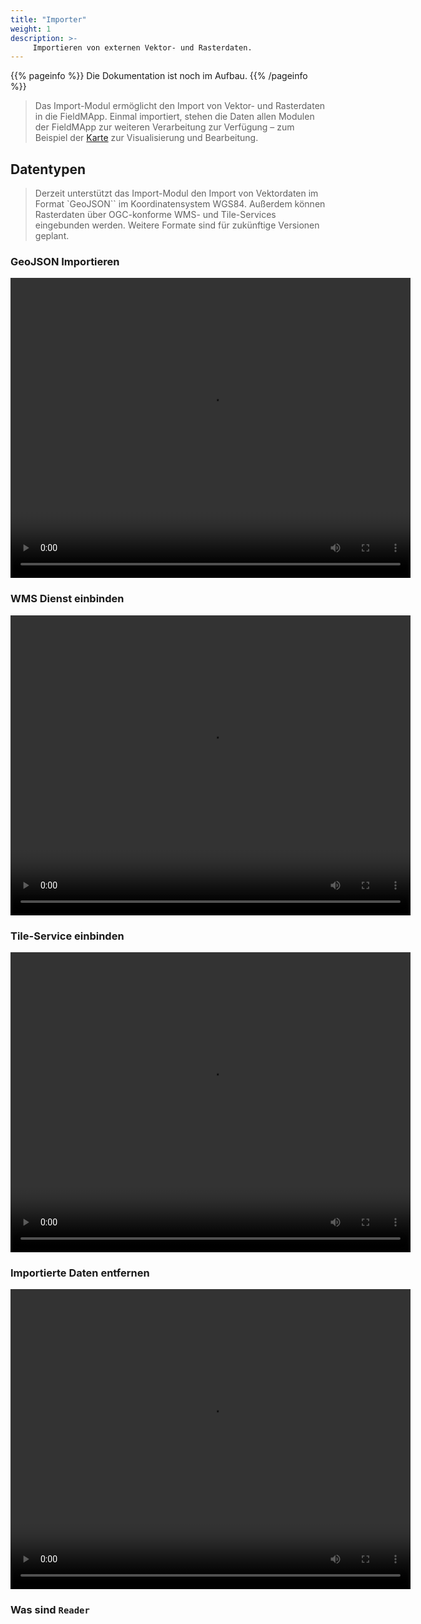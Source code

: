 ```yaml
---
title: "Importer"
weight: 1
description: >-
     Importieren von externen Vektor- und Rasterdaten.
---
```


{{% pageinfo %}}
Die Dokumentation ist noch im Aufbau.
{{% /pageinfo %}}


> Das Import-Modul ermöglicht den Import von Vektor- und Rasterdaten in die FieldMApp. Einmal importiert, stehen die Daten allen Modulen der FieldMApp zur weiteren Verarbeitung zur Verfügung – zum Beispiel der [Karte](../02_map) zur Visualisierung und Bearbeitung.

## Datentypen

> Derzeit unterstützt das Import-Modul den Import von Vektordaten im Format `GeoJSON`` im Koordinatensystem WGS84. Außerdem können Rasterdaten über OGC-konforme WMS- und Tile-Services eingebunden werden. Weitere Formate sind für zukünftige Versionen geplant.


### GeoJSON Importieren

<video width="640" height="480" controls>
  <source src="https://github.com/fieldmapp/fieldmapp.github.io/raw/refs/heads/master/assets/video/add_geojson.mp4" type="video/mp4">
</video>

### WMS Dienst einbinden

<video width="640" height="480" controls>
  <source src="https://github.com/fieldmapp/fieldmapp.github.io/raw/refs/heads/master/assets/video/add_wms.mp4" type="video/mp4">
</video>

### Tile-Service einbinden

<video width="640" height="480" controls>
  <source src="https://github.com/fieldmapp/fieldmapp.github.io/raw/refs/heads/master/assets/video/add_tilelayer.mp4" type="video/mp4">
</video>

### Importierte Daten entfernen

<video width="640" height="480" controls>
  <source src="https://github.com/fieldmapp/fieldmapp.github.io/raw/refs/heads/master/assets/video/delete_data.mp4" type="video/mp4">
</video>


### Was sind `Reader`

